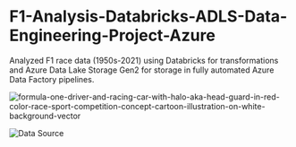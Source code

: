 # F1-Analysis-Databricks-ADLS-Data-Engineering-Project-Azure
Analyzed F1 race data (1950s-2021) using Databricks for transformations and Azure Data Lake Storage Gen2 for storage in fully automated Azure Data Factory pipelines.


![formula-one-driver-and-racing-car-with-halo-aka-head-guard-in-red-color-race-sport-competition-concept-cartoon-illustration-on-white-background-vector](https://github.com/user-attachments/assets/5b4e3860-2adb-401e-baa7-0771621e5194)



![Data Source](https://github.com/user-attachments/assets/a6af8eec-a653-4009-aace-4b36d8669c1d)
